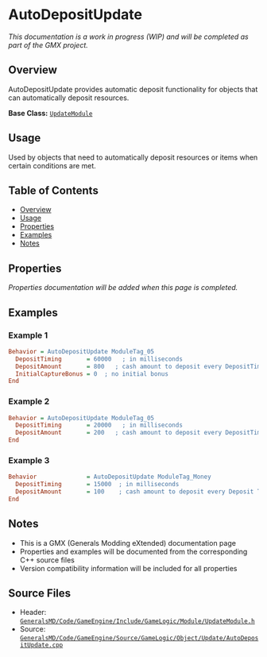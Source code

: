 # AutoDepositUpdate

*This documentation is a work in progress (WIP) and will be completed as part of the GMX project.*

## Overview

AutoDepositUpdate provides automatic deposit functionality for objects that can automatically deposit resources.

**Base Class:** [`UpdateModule`](../../GeneralsMD/Code/GameEngine/Include/GameLogic/Module/UpdateModule.h)

## Usage

Used by objects that need to automatically deposit resources or items when certain conditions are met.

## Table of Contents

- [Overview](#overview)
- [Usage](#usage)
- [Properties](#properties)
- [Examples](#examples)
- [Notes](#notes)

## Properties

*Properties documentation will be added when this page is completed.*

## Examples

### Example 1
```ini
Behavior = AutoDepositUpdate ModuleTag_05
  DepositTiming       = 60000   ; in milliseconds
  DepositAmount       = 800   ; cash amount to deposit every DepositTiming
  InitialCaptureBonus = 0  ; no initial bonus
End
```

### Example 2
```ini
Behavior = AutoDepositUpdate ModuleTag_05
  DepositTiming       = 20000   ; in milliseconds
  DepositAmount       = 200   ; cash amount to deposit every DepositTiming
End
```

### Example 3
```ini
Behavior              = AutoDepositUpdate ModuleTag_Money
  DepositTiming       = 15000  ; in milliseconds
  DepositAmount       = 100    ; cash amount to deposit every Deposit Timings
End
```

## Notes

- This is a GMX (Generals Modding eXtended) documentation page
- Properties and examples will be documented from the corresponding C++ source files
- Version compatibility information will be included for all properties

## Source Files

- Header: [`GeneralsMD/Code/GameEngine/Include/GameLogic/Module/UpdateModule.h`](../../GeneralsMD/Code/GameEngine/Include/GameLogic/Module/UpdateModule.h)
- Source: [`GeneralsMD/Code/GameEngine/Source/GameLogic/Object/Update/AutoDepositUpdate.cpp`](../../GeneralsMD/Code/GameEngine/Source/GameLogic/Object/Update/AutoDepositUpdate.cpp)
